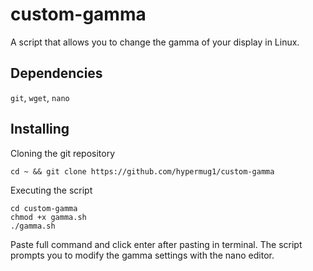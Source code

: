 # custom-gamma
A script that allows you to change the gamma of your display in Linux.

## Dependencies
`git`, `wget`, `nano`
## Installing
Cloning the git repository
```
cd ~ && git clone https://github.com/hypermug1/custom-gamma

```
Executing the script
```
cd custom-gamma
chmod +x gamma.sh
./gamma.sh
```
Paste full command and click enter after pasting in terminal. The script prompts you to modify the gamma settings with the nano editor.
